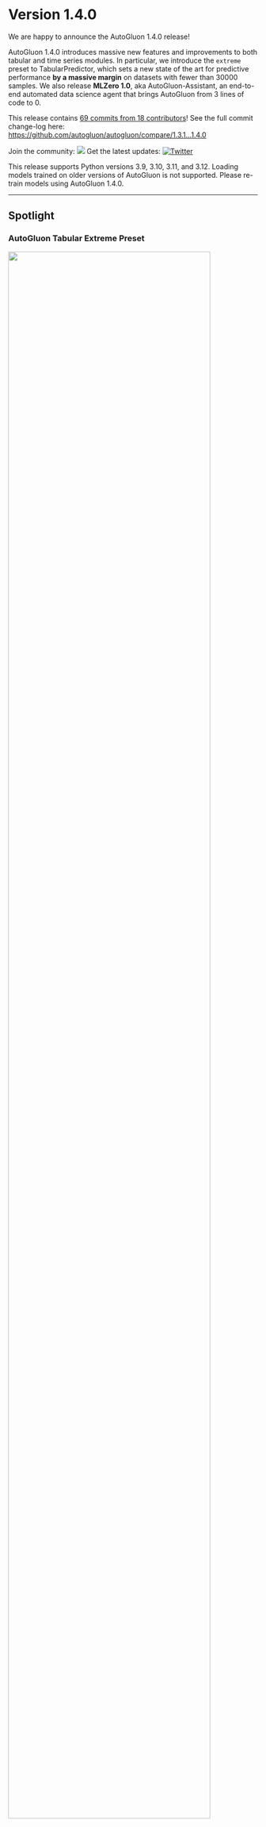 # Version 1.4.0

We are happy to announce the AutoGluon 1.4.0 release!

AutoGluon 1.4.0 introduces massive new features and improvements to both tabular and time series modules. In particular, we introduce the `extreme` preset to TabularPredictor, which sets a new state of the art for predictive performance **by a massive margin** on datasets with fewer than 30000 samples. We also release **MLZero 1.0**, aka AutoGluon-Assistant, an end-to-end automated data science agent that brings AutoGluon from 3 lines of code to 0.

This release contains [69 commits from 18 contributors](https://github.com/autogluon/autogluon/graphs/contributors?from=5%2F21%2F2025&to=7%2F26%2F2025&type=c)! See the full commit change-log here: https://github.com/autogluon/autogluon/compare/1.3.1...1.4.0

Join the community: [![](https://img.shields.io/discord/1043248669505368144?logo=discord&style=flat)](https://discord.gg/wjUmjqAc2N)
Get the latest updates: [![Twitter](https://img.shields.io/twitter/follow/autogluon?style=social)](https://twitter.com/autogluon)

This release supports Python versions 3.9, 3.10, 3.11, and 3.12. Loading models trained on older versions of AutoGluon is not supported. Please re-train models using AutoGluon 1.4.0.

--------

## Spotlight

### AutoGluon Tabular Extreme Preset

<img src="https://raw.githubusercontent.com/Innixma/autogluon-doc-utils/refs/heads/main/docs/whats_new/v1.4.0/AG14_TabArena.png" width="90%"/>

AutoGluon 1.4.0 introduces a new tabular preset, `extreme_quality` aka `extreme`.
AutoGluon's [extreme preset](https://auto.gluon.ai/stable/tutorials/tabular/tabular-essentials.html#presets) is **the largest singular improvement to AutoGluon's predictive performance in the history of the package**, even larger than the improvement seen in AutoGluon 1.0 compared to 0.8.
This preset achieves an **88% win-rate** vs Autogluon 1.3 `best_quality` for datasets with fewer than 10000 samples, and a 290 Elo improvement overall on [TabArena](https://tabarena.ai) (shown in the figure above).

Try it out in 3 lines of code:

```python
from autogluon.tabular import TabularPredictor
predictor = TabularPredictor(label="class").fit("train.csv", presets="extreme")
predictions = predictor.predict("test.csv")
```

The `extreme` preset leverages a [new model portfolio](https://github.com/autogluon/autogluon/blob/master/tabular/src/autogluon/tabular/configs/zeroshot/zeroshot_portfolio_2025.py), which is an improved version of the `TabArena ensemble` shown in Figure 6a of the [TabArena paper](https://arxiv.org/abs/2506.16791).
It consists of many new model families added in this release: TabPFNv2, TabICL, Mitra, TabM, as well as tree methods: CatBoost, LightGBM, XGBoost.
This preset is not only more accurate, it also requires much less training time. AutoGluon's `extreme` preset in 5 minutes is able to outperform `best` ran for 4 hours.

In order to get the most out of the `extreme` preset, a CUDA compatible GPU is required, ideally with 32+ GB vRAM.
Note that inference time can be longer than `best`, but with a GPU it is very reasonable.
The `extreme` portfolio is only leveraged for datasets with at most 30000 samples. For larger datasets, we continue to use the `best_quality` portfolio.
The preset requires downloading foundation model weights for TabPFNv2, TabICL, and Mitra during fit. If you don't have an internet connection,
ensure that you pre-download the weights of the models to be able to use them during fit.
This preset is considered experimental for this release, and may change without warning in a future release.

### TabArena and new models: TabPFNv2, TabICL, TabM, RealMLP

🚨What is SOTA on tabular data, really? We are excited to introduce [TabArena](https://tabarena.ai), a living benchmark for machine learning on IID tabular data with:

📊 an online leaderboard accepting submissions  
📑 carefully curated datasets (real, predictive, tabular, IID, permissive license)  
📈 strong tree-based, deep learning, and foundation models  
⚙️ best practices for evaluation (inner CV, outer CV, early stopping)  

ℹ️ 𝐎𝐯𝐞𝐫𝐯𝐢𝐞𝐰  
Leaderboard: https://tabarena.ai  
Paper: https://arxiv.org/abs/2506.16791  
Code: https://tabarena.ai/code  

💡 𝐌𝐚𝐢𝐧 𝐢𝐧𝐬𝐢𝐠𝐡𝐭𝐬:  
➡️ Recent deep learning models, RealMLP and TabM, have marginally overtaken boosted trees with weighted ensembling, although they have slower train+inference times. With defaults or regular tuning, CatBoost takes the #1 spot.  
➡️ Foundation models TabPFNv2 and TabICL are only applicable to a subset of datasets, but perform very strongly on these. They have a large inference time and still need tuning/ensembling to get the top spot (for TabPFNv2).  
➡️ The winner does NOT take it all. By using a weighted ensemble of different model types from TabArena, we can significantly outperform the current state of the art on tabular data, AutoGluon 1.3.  
➡️ These insights have been directly incorporated into the AutoGluon 1.4 release with the [extreme preset](https://auto.gluon.ai/stable/tutorials/tabular/tabular-essentials.html#presets), dramatically advancing the state of the art!  
➡️ The models TabPFNv2, TabICL, TabM, and RealMLP have been added to AutoGluon! To use them, run `pip install autogluon[tabarena]` and use the `extreme` preset.

🎯TabArena is a living benchmark. With the community, we will continually update it! 

TabArena Authors: [Nick Erickson](https://github.com/Innixma), [Lennart Purucker](https://github.com/LennartPurucker), [Andrej Tschalzev](https://github.com/atschalz), [David Holzmüller](https://github.com/dholzmueller), [Prateek Mutalik Desai](https://github.com/prateekdesai04), [David Salinas](https://github.com/geoalgo), [Frank Hutter](https://github.com/frank-hutter)


### AutoGluon Assistant (MLZero)
> *Multi-Agent System Powered by LLMs for End-to-end Multimodal ML Automation*

We are excited to present the [AutoGluon Assistant](https://github.com/autogluon/autogluon-assistant) 1.0 release. Level up from v0.1: v1.0 expands beyond tabular data to robustly support any and many modalities, including **image, text, tabular, audio and mixed-data pipelines**. This aligns precisely with the MLZero vision of comprehensive, modality-agnostic ML automation.

AutoGluon Assistant v1.0 is now synonymous with **"MLZero: A Multi-Agent System for End-to-end Machine Learning Automation"** ([arXiv:2505.13941](https://arxiv.org/abs/2505.13941)), the end-to-end, zero-human-intervention AutoML agent framework for multimodal data. Built on a novel **multi-agent architecture** using LLMs, MLZero handles perception, memory (semantic & episodic), code generation, execution, and iterative debugging — seamlessly transforming raw multimodal inputs into high-quality ML/DL pipelines.

- **No-code**: Users define tasks purely through natural language ("classify images of cats vs dogs with custom labels"), and MLZero delivers complete solutions with zero manual configuration or technical expertise required.
- **Built on proven foundations**: MLZero generates code using established, high-performance ML libraries rather than reinventing the wheel, ensuring robust solutions while maintaining the flexibility to easily integrate new libraries as they emerge.
- **Research-grade performance**: MLZero is extensively validated across 25 challenging tasks spanning diverse data modalities, MLZero outperforms the competing methods by a large margin with a success rate of 0.92 (+263.6\%) and an average rank of 2.42. 
  
<div style="margin-left: auto;
            margin-right: auto;
            width: 30%">

| Dataset     | Ours | Codex CLI | Codex CLI (+reasoning) | AIDE | DS-Agent | AK |
|-------------|--------------------------|---------------|---------------|----------|--------------|--------|
| **Avg. Rank ↓** | **2.42** | 8.04 | 5.76 | 6.16 | 8.26 | 8.28 | 
| **Rel. Time ↓** | 1.0  | 0.15 | 0.23 | 2.83 | N/A  | 4.82 | 
| **Success ↑**   | **92.0%** | 14.7% | 69.3% | 25.3% | 13.3% | 14.7% | 
</div>

- **Modular and extensible architecture**: We separate the design and implementation of each agent and prompts for different purposes, with a centralized manager coordinating them. This makes adding or editing agents, prompts, and workflows straightforward and intuitive for future development.

We’re also excited to introduce the newly redesigned **WebUI** in v1.0, now with a streamlined chatbot-style interface that makes interacting with MLZero intuitive and engaging. Furthermore, we’re also bringing **MCP (Model Control Protocol)** integration to MLZero, enabling seamless remote orchestration of AutoML pipelines through a standardized protocol。

AutoGluon Assistant is supported on Python 3.8 - 3.11 and is available on Linux.

Installation:
```bash
pip install uv
uv pip install autogluon.assistant>=1.0
```

To use CLI:
```bash
mlzero -i <input_data_dir>
```

To use webUI:
```bash
mlzero-backend   # command to start backend
mlzero-frontend  # command to start frontend on 8509 (default)
```

To use MCP:
```bash
# server
mlzero-backend # command to start backend
bash ./src/autogluon/mcp/server/start_services.sh # This will start the service—run it in a new terminal.
# client
python ./src/autogluon/mcp/client/server.py
```

MLZero Authors: [Haoyang Fang](https://github.com/FANGAreNotGnu), [Boran Han](https://github.com/boranhan), [Steven Shen](https://github.com/HuawenShen), [Nick Erickson](https://github.com/Innixma), [Xiyuan Zhang](https://xiyuanzh.github.io/), [Su Zhou](https://github.com/suzhoum), [Anirudh Dagar](https://github.com/AnirudhDagar), [Jiani Zhang](https://jennyzhang0215.github.io/), [Ali Caner Turkmen](https://github.com/canerturkmen), [Cuixiong Hu](https://github.com/tonyhoo), [Huzefa Rangwala](https://cs.gmu.edu/~hrangwal/), [Ying Nian Wu](https://scholar.google.com/citations?user=7k_1QFIAAAAJ&hl=en), [Bernie Wang](https://www.mit.edu/~ywang02/), [George Karypis](https://karypis.github.io/)

### Mitra

🚀 [Mitra](https://huggingface.co/autogluon/mitra-classifier) is a new state-of-the-art tabular foundation model developed by the AutoGluon team, natively supported in AutoGluon with just **three lines of code** via `predictor.fit(train_data, hyperparameters={"MITRA": {}})`. Built on the in-context learning paradigm and **pretrained exclusively on synthetic data**, Mitra introduces a principled pretraining approach by carefully selecting and mixing diverse synthetic priors to promote robust generalization across a wide range of real-world tabular datasets. Mitra is incorporated into the new `extreme` preset. 

📊 Mitra achieves **state of the art performance** on major benchmarks including TabRepo, TabZilla, AMLB, and TabArena, especially excelling on small tabular datasets with fewer than 5,000 samples and 100 features, for both **classification** and **regression** tasks.

🧠 Mitra supports both **zero-shot** and **fine-tuning** modes and runs seamlessly on both **GPU** and **CPU**. Its weights are fully open-sourced under the Apache-2.0 license, making it a privacy-conscious and production-ready solution for enterprises concerned about data sharing and hosting.

🔗 Learn more by reading the [Mitra release blog post](https://www.amazon.science/blog/mitra-mixed-synthetic-priors-for-enhancing-tabular-foundation-models) and on HuggingFace:

* Classification model: [autogluon/mitra-classifier](https://huggingface.co/autogluon/mitra-classifier)
* Regression model: [autogluon/mitra-regressor](https://huggingface.co/autogluon/mitra-regressor)

We welcome community feedback for future iterations. Give us a like on HuggingFace if you want to see more cutting-edge foundation models for structured data!

Mitra Authors: [Xiyuan Zhang](https://xiyuanzh.github.io/), [Danielle Robinson](https://dcmaddix.github.io/), [Junming Yin](https://github.com/junmingy), [Nick Erickson](https://github.com/Innixma), [Abdul Fatir Ansari](https://github.com/abdulfatir), [Boran Han](https://github.com/boranhan), [Shuai Zhang](https://github.com/cheungdaven), [Leman Akoglu](https://scholar.google.com/citations?user=4ITkr_kAAAAJ&hl=en), [Christos Faloutsos](https://www.cs.cmu.edu/~christos/), [Michael W. Mahoney](https://www.stat.berkeley.edu/~mmahoney/), [Cuixiong Hu](https://github.com/tonyhoo), [Huzefa Rangwala](https://cs.gmu.edu/~hrangwal/), [George Karypis](https://karypis.github.io/), [Bernie Wang](https://www.mit.edu/~ywang02/)

--------

## General
- Add CPU utility functions for better CPU detection in restrained env such as docker and slurm cluster. @tonyhoo (#5197)
- Use joblib instead of loky for cpu detection. @shchur (#5215)
- Support Apple Silicon and log it in the system info. @tonyhoo (#5141)
- Add load pickle from url support, fix save_str if root path. @Innixma (#5142)
- Use pyarrow by default, remove fastparquet. @Innixma (#5150)
- Resolve AttributeError in LinearModel when using RAPIDS cuML models. @tonyhoo (#5157)
- add kwargs option to upload_file. @Innixma (#5161)
- prioritize the CUDA libraries from PyTorch wheel instead of the system/DLC. @FireballDWF (#5163)
- update numpy cap, thus 2.3.0 is allowed. @FireballDWF (#5170)
- Replace pkg_resources.parse_version with packaging.version.parse. @shchur (#5182)
- Update pandas, scikit-learn, and scipy version caps in setup utils. @tonyhoo (#5194)
- Enhance spunge_augment and munge_augment functions for model distillation. @tonyhoo (#5208)
- Spunge Augmentation Speed-Up. @mwhol (#5217)
- Increase pytorch cap to 2.8 to enable 2.7. @FireballDWF (#5089)
- Resolve datetime deprecation warnings. @emmanuel-ferdman (#5069)


--------

## Tabular

### New Presets

- Add `extreme` preset with meta-learned TabArena portfolio. @Innixma (#5211)

### New Models

- Add [Mitra](https://auto.gluon.ai/stable/api/autogluon.tabular.models.html#autogluon.tabular.models.MitraModel) Model (key: `"MITRA"`). @xiyuanzh, @dcmaddix, @junmingy, @Innixma, @tonyhoo (#5195, #5218, #5232, #5221)
- Add [TabPFNv2](https://auto.gluon.ai/stable/api/autogluon.tabular.models.html#autogluon.tabular.models.TabPFNV2Model) Model (key: `"TABPFNV2"`). @LennartPurucker, @Innixma (#5191)
- Add [TabICL](https://auto.gluon.ai/stable/api/autogluon.tabular.models.html#autogluon.tabular.models.TabICLModel) Model (key: `"TABICL"`). @LennartPurucker, @Innixma (#5193)
- Add [RealMLP](https://auto.gluon.ai/stable/api/autogluon.tabular.models.html#autogluon.tabular.models.RealMLPModel) Model (key: `"REALMLP"`). @dholzmueller, @Innixma, @LennartPurucker (#5190)
- Add [TabM](https://auto.gluon.ai/stable/api/autogluon.tabular.models.html#autogluon.tabular.models.TabMModel) Model (key: `"TABM"`). @LennartPurucker, @dholzmueller, @Innixma (#5196)
- Removed TabPFNv1 model. @Innixma (#5191)
- Removed KNN model from `best_quality` and `high_quality` preset portfolios, as it did not generally improve results. @Innixma (#5211)

### Fixes and Improvements

- Respect num_cpus/num_gpus in sequential_local fit. @Innixma (#5203)
- Switch to loky for get_cpu_count in all places. @Innixma (#5204)
- Add support for max_rows, max_features, max_classes, problem_types. @Innixma (#5181)
- Add ag.ens. shortcut for ag_args_ensemble. @Innixma (#5143)
- Fix CatBoost crashing for problem_type="quantile" if len(quantile_levels) == 1. @shchur (#5201)
- Add tabular foundational model cache from s3 to benchmark to avoid rate limit issue from HF. @tonyhoo (#5214)
- Fix default loss_function for CatBoostModel with problem_type='regression'. @shchur (#5216)
- Remove fobj in Softclass. @rsj123 (#5219)
- Minor enhancements and fixes. @adibiasio, @Innixma (#5158)
--------

## TimeSeries

### Highlights

- Major [efficiency improvements](https://github.com/autogluon/autogluon/pull/5159) to the core `TimeSeriesDataFrame` methods, resulting in up to 7x lower end-to-end `predictor.fit()` and `predict()` time when working with large datasets (>10M rows).

- New tabular forecasting model [`PerStepTabular`](https://auto.gluon.ai/stable/tutorials/timeseries/forecasting-model-zoo.html#autogluon.timeseries.models.PerStepTabularModel) that fits a separate tabular regression model for each time step in the forecast horizon. Both fitting and inference for the model are parallelized across cores, resulting in one of the most efficient and accurate implementations of this model among open-source Python packages.


### API Changes and Deprecations
- `DirectTabular` and `RecursiveTabular` models: hyperparameters `tabular_hyperparameters` and `tabular_fit_kwargs` are now deprecated in favor of `model_name` and `model_hyperparameters`.

    These models now fit a single regression model from `autogluon.tabular` under the hood instead of creating an entire `TabularPredictor`. This results in lower disk usage and API better aligned with the rest of the `timeseries` module.

    <details>
    <summary>Details and example usage</summary>

    ```python
    # New API: >= v1.4.0
    predictor.fit(
        ...,
        hyperparameters={
            "RecursiveTabular": {"model_name": "CAT", "model_hyperparameters": {"iterations": 100}}
        }
    )
    # Old API: <= v1.3.1
    predictor.fit(
        ...,
        hyperparameters={
            "RecursiveTabular": {"tabular_hyperparameters": {"CAT": {"iterations": 100}}}
        }
    )
    ```

    If you provide `tabular_hyperparameters` with a single model in v1.4.0, a warning will be logged and the parameter will be automatically converted to match the new API.

    If you provide `tabular_hyperparameters` with >=2 models in v1.4.0, an error will be raised since it cannot automatically be converted to the new API.

    </details>

- `Chronos` model: Hyperparameter `optimization_strategy` (deprecated in v1.3.0) has been removed in v1.4.0.

### New Features
- Add `PerStepTabular` model that fits a separate tabular regression model for each step in the forecast horizon. @shchur (#5189, #5213)
- Improve heuristic for long-term forecast unrolling (`prediction_length > 64`) for Chronos-Bolt. @abdulfatir (#5177)
- `RecursiveTabular` model now supports the `lag_transforms` hyperparameter. @shchur (#5184)

### Fixes and Improvements
- Improve the runtime of various `TimeSeriesDataFrame` operations by replacing `groupby` with efficient alternatives based on `indptr`. @shchur (#5159)
- Refactor `DirectTabular` and `RecursiveTabular` models to use a single tabular model under the hood instead of a `TabularPredictor`. (#5212)
- Reorganize `autogluon.timeseries.models.gluonts` namespace. @canerturkmen (#5104)
- Log the full stack trace in case of individual model failures during training. @shchur (#5178)
- Deprecate the `optimization_strategy` hyperparameter for the Chronos (classic) model. @shchur (#5202)
- Fix incompatibility with python 3.9. @prateekdesai04 (#5220)
- Refactor the implementation of `RecursiveTabular` and `DirectTabular` models. @shchur (#5184, #5206)
- Fix typos and layout issues in the documentation. @shchur (#5225)
- Fix refit_full failing during ensemble prediction if quantile_levels=[]. @shchur (#5242)
--------

## Multimodal

- Change multilingual preset to use FP32 to avoid DeBERTa BFloat16. @tonyhoo (#5139)
- Update NLTK dependency constraint to <3.10 to address CVE-2024-39705. @tonyhoo (#5147)

--------

## Documentation and CI
- Fix Python syntax in CUDA library path detection. @tonyhoo (#5166)
- Upgrade image to use torch 2.7.1. @tonyhoo (#5168)
- Show tabular model aliases in the documentation. @shchur (#5183)
- Fix lint check. @prateekdesai04 (#5192)
- Add time limit conversion to seconds in benchmark config script. @tonyhoo (#5224)

--------

## Special Thanks

- [Lennart Purucker](https://github.com/LennartPurucker) and [David Holzmüller](https://github.com/dholzmueller) for helping to implement TabPFNv2, TabICL, RealMLP and TabM, along with providing improved memory estimate logic for the models.
- [Steven Shen](https://github.com/HuawenShen) for implementing the front-end web UI and MCP backend for MLZero.
- [Atharva Rajan Kale](https://github.com/Atharva-Rajan-Kale) for helping to automate and streamline our DLC release process.

## Contributors

Full Contributor List (ordered by # of commits):

@shchur @Innixma @tonyhoo @prateekdesai04 @FireballDWF @canerturkmen @abdulfatir @rsj123 @xiyuanzh @mwhol @daradib @emmanuel-ferdman @adibiasio @LennartPurucker @dholzmueller


### New Contributors
- @mwhol made their first contribution in #5217
- @daradib made their first contribution in #5231
- @emmanuel-ferdman made their first contribution in #5069
